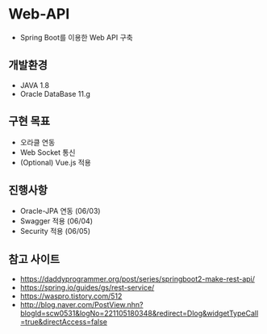 # Web-API

- Spring Boot를 이용한 Web API 구축

## 개발환경

- JAVA 1.8
- Oracle DataBase 11.g

## 구현 목표

- 오라클 연동
- Web Socket 통신
- (Optional) Vue.js 적용

## 진행사항

- Oracle-JPA 연동 (06/03)
- Swagger 적용 (06/04)
- Security 적용 (06/05)

## 참고 사이트

- https://daddyprogrammer.org/post/series/springboot2-make-rest-api/
- https://spring.io/guides/gs/rest-service/
- https://waspro.tistory.com/512
- http://blog.naver.com/PostView.nhn?blogId=scw0531&logNo=221105180348&redirect=Dlog&widgetTypeCall=true&directAccess=false
